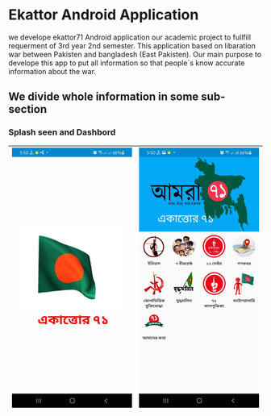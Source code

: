 # Ekattor Android Application 
we develope ekattor71 Android application our academic project to fullfill requerment of 3rd year 2nd semester. This application based on libaration war between Pakisten and bangladesh (East Pakisten). Our main purpose to develope this app to put all information so that people`s know accurate information about the war.
## We divide whole information in some sub-section
### Splash seen and Dashbord
|![Splash sceen](images/img11.jpeg)| ![Dashbord](images/img12.jpeg)| 
|----------------------------------|--------------------------------|
